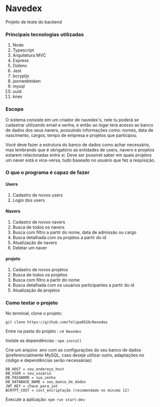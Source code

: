 # Navedex

Projeto de teste do backend

### Principais tecnologias utilizadas
1. Node
2. Typescript
3. Arquitetura MVC
4. Express
5. Dotenv
6. Jest
7. bcryptjs
8. jsonwebtoken
9. mysql
10. uuid
11. knex

### Escopo

O sistema consiste em um criador de navedex's, nele tu poderá se cadastrar utilizando email e senha, e então ao logar terá acesso ao banco de dados dos seus navers, possuindo informações como: nomes, data de nascimento, cargos, tempo de empresa e projetos que participou.

Você deve fazer a estrutura do banco de dados como achar necessário, mas lembrando que é obrigatório as entidades de users, navers e projetos estarem relacionadas entre si. Deve ser possível saber em quais projetos um naver está e vice-versa, tudo baseado no usuário que fez a requisição.


### O que o programa é capaz de fazer

#### Users

1. Cadastro de novos users
2. Login dos users

#### Navers

1. Cadastro de novos navers
2. Busca de todos os navers
3. Busca com filtro a partir do nome, data de admissão ou cargo
4. Busca detalhada com os projetos a partir do id
5. Atualização de navers
6. Deletar um naver

#### projeto

1. Cadastro de novos projetos
2. Busca de todos os projetos
3. Busca com filtro a partir do nome
4. Busca detalhada com os usuários participantes a partir do id
5. Atualização de projetos


### Como testar o projeto


No terminal, clone o projeto:

```git clone https://github.com/felipe0520/Navedex```

Entre na pasta do projeto  :
```cd Navedex ```

Instale as dependências : 
```npm install ```

Crie um arquivo .env com as configurações do seu banco de dados (preferencialmente MySQL, caso deseje utilizar outro, adaptações no código e dependências serão necessárias)
```
DB_HOST = seu_endereço_host
DB_USER = seu_usuário
DB_PASSWORD = sua_senha
DB_DATABASE_NAME = seu_banco_de_dados
JWT_KEY = chave_para_jwt
BCRYPT_COST = cost_encriptação (recomendado no mínimo 12)
```
Execute a aplicação:
```npm run start:dev  ```

